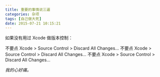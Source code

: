 ```yaml
---
title: 重要的事情说三遍
categories: 杂项
tags: [自己做大死]
date: 2015-07-21 10:15:21
---
```


如果没有用过 Xcode 做版本控制：

不要点 Xcode > Source Control > Discard All Changes...
不要点 Xcode > Source Control > Discard All Changes...
不要点 Xcode > Source Control > Discard All Changes...

*我的心好痛。*